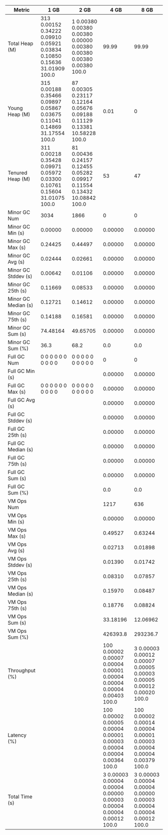 | Metric | 1 GB | 2 GB | 4 GB | 8 GB |
|------|----|----|----|----|
| Total Heap (M) | 313	0.00152	0.34222	0.09910	0.05921	0.03834	0.10850	0.15636	31.01909	100.0 | 1	0.00380	0.00380	0.00380	0.00000	0.00380	0.00380	0.00380	0.00380	100.0 | 99.99 | 99.99 |
| Young Heap (M) | 315	0.00188	0.35466	0.09897	0.05867	0.03675	0.11041	0.14869	31.17554	100.0 | 87	0.00305	0.23117	0.12164	0.05676	0.09188	0.11129	0.13381	10.58228	100.0 | 0.01 | 0 |
| Tenured Heap (M) | 311	0.00218	0.35428	0.09971	0.05972	0.03300	0.10761	0.15604	31.01075	100.0 | 81	0.00436	0.24157	0.12455	0.05282	0.09917	0.11554	0.13432	10.08842	100.0 | 53 | 47 |
| Minor GC Num | 3034 | 1866 | 0 | 0 |
| Minor GC Min (s) | 0.00000 | 0.00000 | 0.00000 | 0.00000 |
| Minor GC Max (s) | 0.24425 | 0.44497 | 0.00000 | 0.00000 |
| Minor GC Avg (s) | 0.02444 | 0.02661 | 0.00000 | 0.00000 |
| Minor GC Stddev (s) | 0.00642 | 0.01106 | 0.00000 | 0.00000 |
| Minor GC 25th (s) | 0.11669 | 0.08533 | 0.00000 | 0.00000 |
| Minor GC Median (s) | 0.12721 | 0.14612 | 0.00000 | 0.00000 |
| Minor GC 75th (s) | 0.14188 | 0.16581 | 0.00000 | 0.00000 |
| Minor GC Sum (s) | 74.48164 | 49.65705 | 0.00000 | 0.00000 |
| Minor GC Sum (%) | 36.3 | 68.2 | 0.0 | 0.0 |
| Full GC Num | 0	0	0	0	0	0	0	0	0	0 | 0	0	0	0	0	0	0	0	0	0 | 0 | 0 |
| Full GC Min (s) |  |  | 0.00000 | 0.00000 |
| Full GC Max (s) | 0	0	0	0	0	0	0	0	0	0 | 0	0	0	0	0	0	0	0	0	0 | 0.00000 | 0.00000 |
| Full GC Avg (s) |  |  | 0.00000 | 0.00000 |
| Full GC Stddev (s) |  |  | 0.00000 | 0.00000 |
| Full GC 25th (s) |  |  | 0.00000 | 0.00000 |
| Full GC Median (s) |  |  | 0.00000 | 0.00000 |
| Full GC 75th (s) |  |  | 0.00000 | 0.00000 |
| Full GC Sum (s) |  |  | 0.00000 | 0.00000 |
| Full GC Sum (%) |  |  | 0.0 | 0.0 |
| VM Ops Num |  |  | 1217 | 636 |
| VM Ops Min (s) |  |  | 0.00000 | 0.00000 |
| VM Ops Max (s) |  |  | 0.49527 | 0.63244 |
| VM Ops Avg (s) |  |  | 0.02713 | 0.01898 |
| VM Ops Stddev (s) |  |  | 0.01390 | 0.01742 |
| VM Ops 25th (s) |  |  | 0.08310 | 0.07857 |
| VM Ops Median (s) |  |  | 0.15970 | 0.08487 |
| VM Ops 75th (s) |  |  | 0.18776 | 0.08824 |
| VM Ops Sum (s) |  |  | 33.18196 | 12.06962 |
| VM Ops Sum (%) |  |  | 426393.8 | 293236.7 |
| Throughput (%) |  |  | 100	0.00002	0.00007	0.00004	0.00001	0.00004	0.00004	0.00004	0.00403	100.0 | 3	0.00003	0.00012	0.00007	0.00005	0.00003	0.00005	0.00012	0.00020	100.0 |
| Latency (%) |  |  | 100	0.00002	0.00005	0.00004	0.00001	0.00003	0.00004	0.00004	0.00364	100.0 | 100	0.00002	0.00014	0.00004	0.00001	0.00003	0.00004	0.00004	0.00379	100.0 |
| Total Time (s) |  |  | 3	0.00003	0.00004	0.00004	0.00000	0.00003	0.00004	0.00004	0.00012	100.0 | 3	0.00003	0.00004	0.00004	0.00000	0.00003	0.00004	0.00004	0.00012	100.0 |
